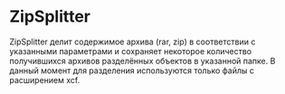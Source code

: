 # ZipSplitter
ZipSplitter делит содержимое архива (rar, zip) в соответствии с указанными параметрами и сохраняет некоторое количество получившихся архивов разделённых объектов в указанной папке. В данный момент для разделения используются только файлы с расширением xcf.
